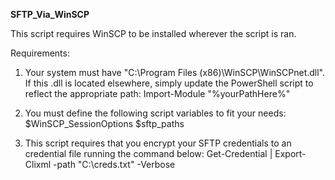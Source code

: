 **SFTP_Via_WinSCP**

This script requires WinSCP to be installed wherever the script is ran. 

Requirements: 
1. Your system must have "C:\Program Files (x86)\WinSCP\WinSCPnet.dll". If this .dll is located elsewhere, simply update the PowerShell script to reflect the appropriate path:
	Import-Module "%yourPathHere%"

2. You must define the following script variables to fit your needs: 
	$WinSCP_SessionOptions 
	$sftp_paths 

3. This script requires that you encrypt your SFTP credentials to an credential file running the command below: 
	Get-Credential | Export-Clixml -path "C:\creds.txt" -Verbose 
